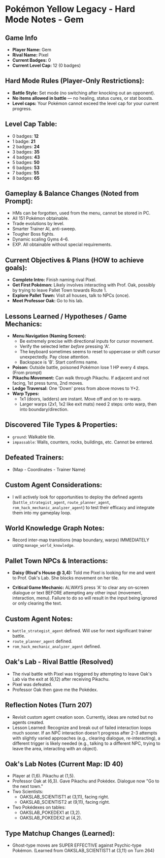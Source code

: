 # Pokémon Yellow Legacy - Hard Mode Notes - Gem

## Game Info
*   **Player Name:** Gem
*   **Rival Name:** Pixel
*   **Current Badges:** 0
*   **Current Level Cap:** 12 (0 badges)

## Hard Mode Rules (Player-Only Restrictions):
*   **Battle Style:** Set mode (no switching after knocking out an opponent).
*   **No items allowed in battle** — no healing, status cures, or stat boosts.
*   **Level caps:** Your Pokémon cannot exceed the level cap for your current progress.

## Level Cap Table:
*   0 badges: **12**
*   1 badge: **21**
*   2 badges: **24**
*   3 badges: **35**
*   4 badges: **43**
*   5 badges: **50**
*   6 badges: **53**
*   7 badges: **55**
*   8 badges: **65**

## Gameplay & Balance Changes (Noted from Prompt):
*   HMs can be forgotten, used from the menu, cannot be stored in PC.
*   All 151 Pokémon obtainable.
*   Trade evolutions by level.
*   Smarter Trainer AI, anti-sweep.
*   Tougher Boss fights.
*   Dynamic scaling Gyms 4–6.
*   EXP. All obtainable without special requirements.

## Current Objectives & Plans (HOW to achieve goals):
*   **Complete Intro:** Finish naming rival Pixel.
*   **Get First Pokémon:** Likely involves interacting with Prof. Oak, possibly by trying to leave Pallet Town towards Route 1.
*   **Explore Pallet Town:** Visit all houses, talk to NPCs (once).
*   **Meet Professor Oak:** Go to his lab.

## Lessons Learned / Hypotheses / Game Mechanics:
*   **Menu Navigation (Naming Screen):**
    *   Be extremely precise with directional inputs for cursor movement.
    *   Verify the selected letter *before* pressing 'A'.
    *   The keyboard sometimes seems to reset to uppercase or shift cursor unexpectedly. Pay close attention.
    *   Backspace is 'B'. Start confirms name.
*   **Poison:** Outside battle, poisoned Pokémon lose 1 HP every 4 steps. (From prompt)
*   **Pikachu Movement:** Can walk through Pikachu. If adjacent and not facing, 1st press turns, 2nd moves.
*   **Ledge Traversal:** One 'Down' press from above moves to Y+2.
*   **Warp Types:**
    *   1x1 (doors, ladders) are instant. Move off and on to re-warp.
    *   Larger warps (2x1, 1x2 like exit mats) need 2 steps: onto warp, then into boundary/direction.

## Discovered Tile Types & Properties:
*   `ground`: Walkable tile.
*   `impassable`: Walls, counters, rocks, buildings, etc. Cannot be entered.

## Defeated Trainers:
*   (Map - Coordinates - Trainer Name)

## Custom Agent Considerations:
*   I will actively look for opportunities to deploy the defined agents (`battle_strategist_agent`, `route_planner_agent`, `rom_hack_mechanic_analyzer_agent`) to test their efficacy and integrate them into my gameplay loop.

## World Knowledge Graph Notes:
*   Record inter-map transitions (map boundary, warps) IMMEDIATELY using `manage_world_knowledge`.

## Pallet Town NPCs & Interactions:
*   **Daisy (Rival's House @ 3,4):** Told me Pixel is looking for me and went to Prof. Oak's Lab. She blocks movement on her tile.

*   **Critical Game Mechanic:** ALWAYS press 'A' to clear any on-screen dialogue or text BEFORE attempting any other input (movement, interaction, menu). Failure to do so will result in the input being ignored or only clearing the text.

## Custom Agent Notes:
*   `battle_strategist_agent` defined. Will use for next significant trainer battle.
*   `route_planner_agent` defined.
*   `rom_hack_mechanic_analyzer_agent` defined.

## Oak's Lab - Rival Battle (Resolved)
*   The rival battle with Pixel was triggered by attempting to leave Oak's Lab via the exit at (6,12) after receiving Pikachu.
*   Pixel was defeated.
*   Professor Oak then gave me the Pokédex.

## Reflection Notes (Turn 207)
*   Revisit custom agent creation soon. Currently, ideas are noted but no agents created.
*   Lesson Learned: Recognize and break out of failed interaction loops much sooner. If an NPC interaction doesn't progress after 2-3 attempts with slightly varied approaches (e.g., clearing dialogue, re-interacting), a different trigger is likely needed (e.g., talking to a different NPC, trying to leave the area, interacting with an object).

## Oak's Lab Notes (Current Map: ID 40)
*   Player at (1,6). Pikachu at (1,5).
*   Professor Oak at (6,3). Gave Pikachu and Pokédex. Dialogue now "Go to the next town."
*   Two Scientists:
    *   OAKSLAB_SCIENTIST1 at (3,11), facing right.
    *   OAKSLAB_SCIENTIST2 at (9,11), facing right.
*   Two Pokédexes on tables:
    *   OAKSLAB_POKEDEX1 at (3,2).
    *   OAKSLAB_POKEDEX2 at (4,2).

## Type Matchup Changes (Learned):
*   Ghost-type moves are SUPER EFFECTIVE against Psychic-type Pokémon. (Learned from OAKSLAB_SCIENTIST1 at (3,11) on Turn 264)